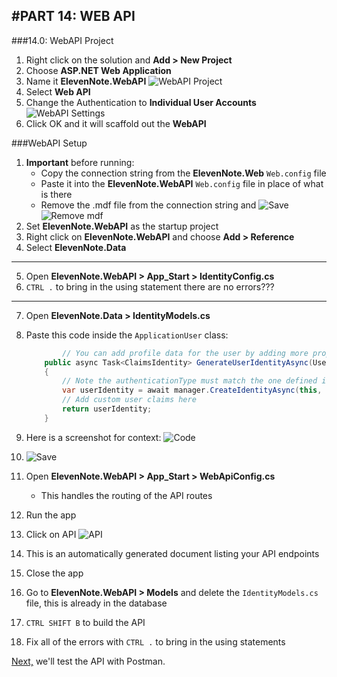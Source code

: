 #PART 14: WEB API
---
###14.0: WebAPI Project
1. Right click on the solution and **Add > New Project**
2. Choose **ASP.NET Web Application**
3. Name it **ElevenNote.WebAPI**
![WebAPI Project](/assets/14.0-A.png)
4. Select **Web API**
5. Change the Authentication to **Individual User Accounts**
![WebAPI Settings](/assets/14.0-B.png)
6. Click OK and it will scaffold out the **WebAPI**

###WebAPI Setup
1. **Important** before running:
   * Copy the connection string from the **ElevenNote.Web** `Web.config` file
   * Paste it into the **ElevenNote.WebAPI** `Web.config` file in place of what is there
   * Remove the .mdf file from the connection string and ![Save](/assets/font-awesome-save.png)
   ![Remove mdf](/assets/14.0-C.png)
2. Set **ElevenNote.WebAPI** as the startup project
3. Right click on **ElevenNote.WebAPI** and choose **Add > Reference**
4. Select **ElevenNote.Data**
---
5. Open **ElevenNote.WebAPI > App_Start > IdentityConfig.cs**
6. `CTRL .` to bring in the using statement
there are no errors???
---
7. Open **ElevenNote.Data > IdentityModels.cs**
8. Paste this code inside the `ApplicationUser` class:

    ```cs
            // You can add profile data for the user by adding more properties to your ApplicationUser class, please visit https://go.microsoft.com/fwlink/?LinkID=317594 to learn more.
        public async Task<ClaimsIdentity> GenerateUserIdentityAsync(UserManager<ApplicationUser> manager, string authenticationType)
        {
            // Note the authenticationType must match the one defined in CookieAuthenticationOptions.AuthenticationType
            var userIdentity = await manager.CreateIdentityAsync(this, authenticationType);
            // Add custom user claims here
            return userIdentity;
        }
    ```
9. Here is a screenshot for context:
![Code](/assets/14.0-D.png)
10. ![Save](/assets/font-awesome-save.png)
11. Open **ElevenNote.WebAPI > App_Start > WebApiConfig.cs**
    * This handles the routing of the API routes
12. Run the app
13. Click on API
![API](/assets/14.0-E.png)
14. This is an automatically generated document listing your API endpoints
15. Close the app
16. Go to **ElevenNote.WebAPI > Models** and delete the `IdentityModels.cs` file, this is already in the database
17. `CTRL SHIFT B` to build the API
18. Fix all of the errors with `CTRL .` to bring in the using statements

[Next,](14.1-PostmanTest.md) we'll test the API with Postman.